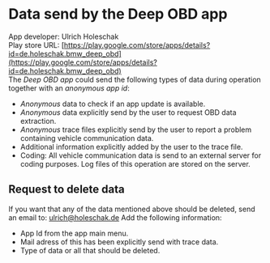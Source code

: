 # Data send by the Deep OBD app
App developer: Ulrich Holeschak  
Play store URL: [https://play.google.com/store/apps/details?id=de.holeschak.bmw_deep_obd](https://play.google.com/store/apps/details?id=de.holeschak.bmw_deep_obd)  
The _Deep OBD app_ could send the following types of data during operation together with an _anonymous app id_:
* _Anonymous_ data to check if an app update is available.
* _Anonymous_ data explicitly send by the user to request OBD data extraction.
* _Anonymous_ trace files explicitly send by the user to report a problem containing vehicle communication data.
* Additional information explicitly added by the user to the trace file.
* Coding: All vehicle communication data is send to an external server for coding purposes. Log files of this operation are stored on the server.

## Request to delete data
If you want that any of the data mentioned above should be deleted, send an email to:
[ulrich@holeschak.de](mailto:ulrich@holeschak.de)
Add the following information:
* App Id from the app main menu.
* Mail adress of this has been explicitly send with trace data.
* Type of data or all that should be deleted.
